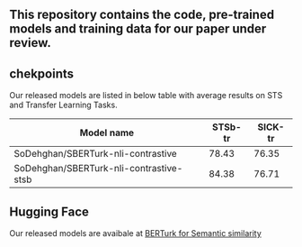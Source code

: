 ## This repository contains the code, pre-trained models and training data for our paper under review.

## chekpoints
Our released models are listed in below table with average results on STS and Transfer Learning Tasks. 

| Model name                                 |   STSb-tr   |   SICK-tr  |
| --------------------------------------     | ----------- | ---------- |
| SoDehghan/SBERTurk-nli-contrastive         |    78.43    |    76.35   |
| SoDehghan/SBERTurk-nli-contrastive-stsb    |    84.38    |    76.71   |

## Hugging Face
Our released models are avaibale at [BERTurk for Semantic similarity](https://huggingface.co/SoDehghan/SBERTurk-nli-v2-contrastive)

